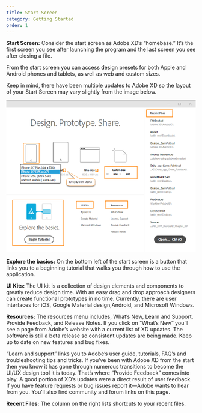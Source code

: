```yaml
---
title: Start Screen
category: Getting Started
order: 1
---
```


**Start Screen:** Consider the start screen as Adobe XD’s “homebase.” It’s the first screen you see after launching the program and the last screen you see after closing a file.

From the start screen you can access design presets for both Apple and Android phones and tablets, as well as web and custom sizes. 

Keep in mind, there have been multiple updates to Adobe XD so the layout of your Start Screen may vary slightly from the image below.

![Start Screen](images/StartScreen-01.png)

**Explore the basics:** On the bottom left of the start screen is a button that links you to a beginning tutorial that walks you through how to use the application. 

**UI Kits:** The UI kit is a collection of design elements and components to greatly reduce design time. With an easy drag and drop approach designers can create functional prototypes in no time. Currently, there are user interfaces for iOS, Google Material design,Android, and Microsoft Windows.

**Resources:** The resources menu includes, What’s New, Learn and Support, Provide Feedback, and Release Notes. If you click on “What’s New” you’ll see a page from Adobe’s website with a current list of XD updates. The software is still a beta release so consistent updates are being made. Keep up to date on new features and bug fixes. 

“Learn and support” links you to Adobe’s user guide, tutorials, FAQ’s and troubleshooting tips and tricks. If you’ve been with Adobe XD from the start then you know it has gone through numerous transitions to become the UI/UX design tool it is today. That’s where “Provide Feedback” comes into play. A good portion of XD’s updates were a direct result of user feedback. If you have feature requests or bug issues report it—Adobe wants to hear from you. You’ll also find community and forum links on this page. 

**Recent Files:** The column on the right lists shortcuts to your recent files.
